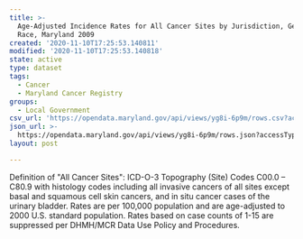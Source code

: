 ```yaml
---
title: >-
  Age-Adjusted Incidence Rates for All Cancer Sites by Jurisdiction, Gender, and
  Race, Maryland 2009
created: '2020-11-10T17:25:53.140811'
modified: '2020-11-10T17:25:53.140818'
state: active
type: dataset
tags:
  - Cancer
  - Maryland Cancer Registry
groups:
  - Local Government
csv_url: 'https://opendata.maryland.gov/api/views/yg8i-6p9m/rows.csv?accessType=DOWNLOAD'
json_url: >-
  https://opendata.maryland.gov/api/views/yg8i-6p9m/rows.json?accessType=DOWNLOAD
layout: post

---
```

Definition of "All Cancer Sites": ICD-O-3 Topography (Site) Codes  C00.0 – C80.9  with histology codes including all invasive cancers of all sites except basal and squamous cell skin cancers, and in situ cancer cases of the urinary bladder.  Rates are per 100,000 population and are age-adjusted to 2000 U.S. standard population. Rates based on case counts of 1-15 are suppressed per DHMH/MCR Data Use Policy and Procedures.
